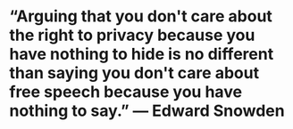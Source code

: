 # “Arguing that you don't care about the right to privacy because you have nothing to hide is no different than saying you don't care about free speech because you have nothing to say.” — Edward Snowden
